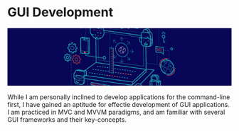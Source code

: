 # GUI Development

![GUI Development Image](images/gui_banner.jpg)

While I am personally inclined to develop applications for the command-line first, I have gained an aptitude for effectie development of GUI applications. I am practiced in MVC and MVVM paradigms, and am familiar with several GUI frameworks and their key-concepts.
